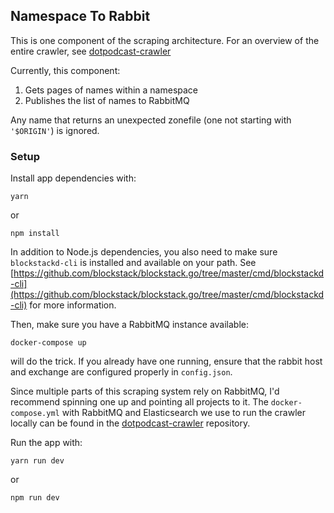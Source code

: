 ## Namespace To Rabbit

This is one component of the scraping architecture. For an overview of
the entire crawler, see [dotpodcast-crawler](https://github.com/DotPodcast/dotpodcast-crawler)

Currently, this component:

1. Gets pages of names within a namespace
2. Publishes the list of names to RabbitMQ

Any name that returns an unexpected zonefile (one not starting with
`'$ORIGIN'`) is ignored.

### Setup
Install app dependencies with:
```
yarn
```

or
```
npm install
```

In addition to Node.js dependencies, you also need to make sure
`blockstackd-cli` is installed and available on your path. See
[https://github.com/blockstack/blockstack.go/tree/master/cmd/blockstackd-cli](https://github.com/blockstack/blockstack.go/tree/master/cmd/blockstackd-cli)
for more information.

Then, make sure you have a RabbitMQ instance available:
```
docker-compose up
```
will do the trick. If you already have one running, ensure that the
rabbit host and exchange are configured properly in `config.json`.

Since multiple parts of this scraping system rely on RabbitMQ, I'd
recommend spinning one up and pointing all projects to it. The
`docker-compose.yml` with RabbitMQ and Elasticsearch we use to run the
crawler locally can be found in the [dotpodcast-crawler](https://github.com/DotPodcast/dotpodcast-crawler)
repository.

Run the app with:
```
yarn run dev
```
or
```
npm run dev
```
